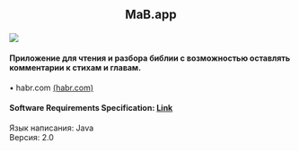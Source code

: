 ## <p align="center">MaB.app</p> ![](https://github.com/TheAntoshkaBy/Bible_Wiki/documentation/diagrams/images/Bible.png)
#### Приложение для чтения и разбора библии с возможностью оставлять комментарии к стихам и главам.
• habr.com [(habr.com)](https://habr.com)

#### Software Requirements Specification: [Link](https://github.com/TheAntoshkaBy/Bible_Wiki/documentation/SRS.md)
Язык написания: Java  
Версия: 2.0
